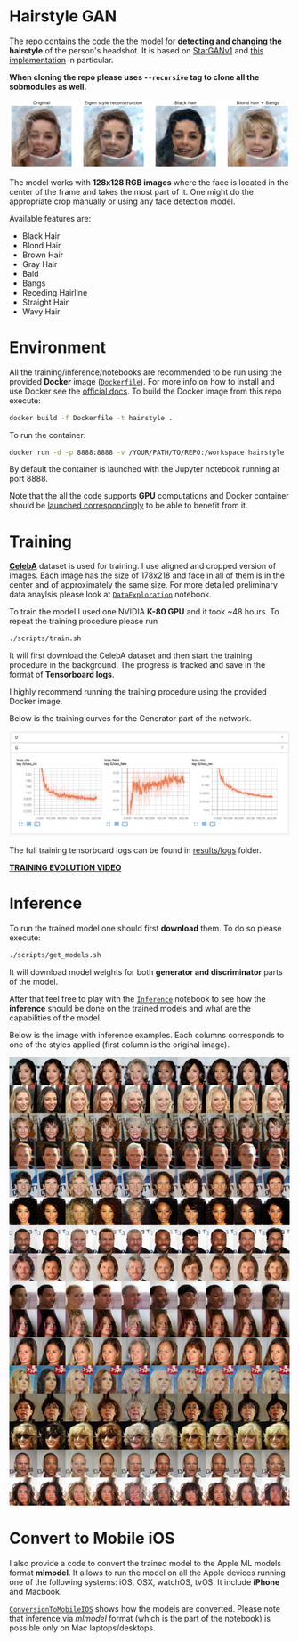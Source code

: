 # Hairstyle GAN

The repo contains the code the the model for **detecting and changing the hairstyle** of the person's headshot. It is based on [StarGANv1](https://arxiv.org/pdf/1711.09020.pdf) and [this implementation](https://github.com/yunjey/stargan) in particular.

**When cloning the repo please uses `--recursive` tag to clone all the sobmodules as well.**

![results image](results/example.jpg?raw=true)

The model works with **128x128 RGB images** where the face is located in the center of the frame and takes the most part of it. One might do the appropriate crop manually or using any face detection model.

Available features are:
* Black Hair
* Blond Hair
* Brown Hair
* Gray Hair
* Bald
* Bangs
* Receding Hairline
* Straight Hair
* Wavy Hair

# Environment

All the training/inference/notebooks are recommended to be run using the provided **Docker** image ([`Dockerfile`](./Dockerfile)). For more info on how to install and use Docker see the [official docs](https://docs.docker.com). To build the Docker image from this repo execute:
```bash
docker build -f Dockerfile -t hairstyle .
```
To run the container:
```bash
docker run -d -p 8888:8888 -v /YOUR/PATH/TO/REPO:/workspace hairstyle
```
By default the container is launched with the Jupyter notebook running at port 8888.

Note that the all the code supports **GPU** computations and Docker container should be [launched correspondingly](https://github.com/NVIDIA/nvidia-docker/wiki/Installation-(Native-GPU-Support)) to be able to benefit from it.

# Training

[**CelebA**](http://mmlab.ie.cuhk.edu.hk/projects/CelebA.html) dataset is used for training. I use aligned and cropped version of images. Each image has the size of 178x218 and face in all of them is in the center and of approximately the same size. For more detailed preliminary data anaylsis please look at [`DataExploration`](./notebooks/01_DataExploration.ipynb) notebook.

To train the model I used one NVIDIA **K-80 GPU** and it took ~48 hours. To repeat the training procedure please run
```bash
./scripts/train.sh
```
It will first download the CelebA dataset and then start the training procedure in the background. The progress is tracked and save in the format of **Tensorboard logs**.

I highly recommend running the training procedure using the provided Docker image.

Below is the training curves for the Generator part of the network.

![training curves](results/loss_graphs.jpg?raw=true)

The full training tensorboard logs can be found in [results/logs](./results/logs) folder.

[**TRAINING EVOLUTION VIDEO**](https://www.dropbox.com/s/qlla0ybwe5h4wbu/evolution.mp4?dl=0)

# Inference

To run the trained model one should first **download** them. To do so please execute:
```bash
./scripts/get_models.sh
```
It will download model weights for both **generator and discriminator** parts of the model.

After that feel free to play with the [`Inference`](./notebooks/02_Inference.ipynb) notebook to see how the **inference** should be done on the trained models and what are the capabilities of the model.

Below is the image with inference examples. Each columns corresponds to one of the styles applied (first column is the original image).

![grid of inference examples](results/grid.jpg?raw=true)

# Convert to Mobile iOS

I also provide a code to convert the trained model to the Apple ML models format **mlmodel**. It allows to run the model on all the Apple devices running one of the following systems: iOS, OSX, watchOS, tvOS. It include **iPhone** and Macbook.

[`ConversionToMobileIOS`](./notebooks/03_ConversionToMobileIOS.ipynb) shows how the models are converted. Please note that inference via *mlmodel* format (which is the part of the notebook) is possible only on Mac laptops/desktops.
